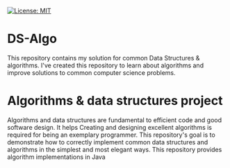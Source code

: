 [![License: MIT](https://img.shields.io/badge/License-Apache-yellow.svg)](https://opensource.org/licenses/Apache-2.0)

# DS-Algo

This repository contains my solution for common Data Structures &amp; algorithms. I've created this repository to learn
about algorithms and improve solutions to common computer science problems.

# Algorithms & data structures project

Algorithms and data structures are fundamental to efficient code and good software design. It helps Creating and designing
excellent algorithms is required for being an exemplary programmer. This repository's goal is to demonstrate how to
correctly implement common data structures and algorithms in the simplest and most elegant ways. This repository
provides algorithm implementations in Java

